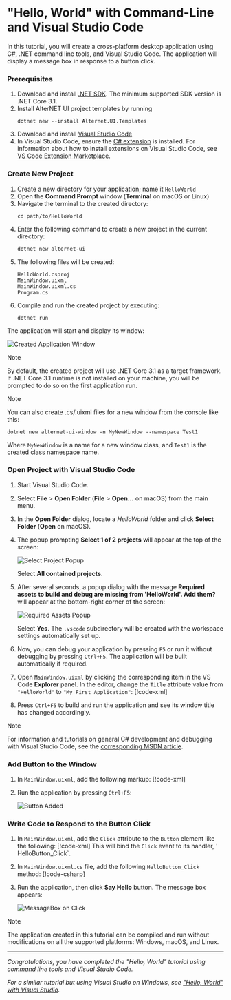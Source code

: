 #  "Hello, World" with Command-Line and Visual Studio Code

In this tutorial, you will create a cross-platform desktop application using C#, .NET command line tools, and Visual Studio Code.
The application will display a message box in response to a button click.

### Prerequisites

1. Download and install [.NET SDK](https://dotnet.microsoft.com/download/dotnet). The minimum supported SDK version is .NET Core 3.1.
1. Install AlterNET UI project templates by running
    ```dos
    dotnet new --install Alternet.UI.Templates
    ```
1. Download and install [Visual Studio Code](https://code.visualstudio.com/download)
1. In Visual Studio Code, ensure the [C# extension](https://marketplace.visualstudio.com/items?itemName=ms-dotnettools.csharp) is installed. For
   information about how to install extensions on Visual Studio Code, see [VS Code Extension Marketplace](https://code.visualstudio.com/docs/editor/extension-gallery).

### Create New Project

1. Create a new directory for your application; name it `HelloWorld`
1. Open the **Command Prompt** window (**Terminal** on macOS or Linux)
1. Navigate the terminal to the created directory:
    ```dos
    cd path/to/HelloWorld
    ```
1. Enter the following command to create a new project in the current directory:
    ```dos
    dotnet new alternet-ui
    ```
1. The following files will be created:
    ```
    HelloWorld.csproj
    MainWindow.uixml
    MainWindow.uixml.cs
    Program.cs
    ```
1. Compile and run the created project by executing:
    ```dos
    dotnet run
    ```
The application will start and display its window:

![Created Application Window](images/created-application-window-macos-window.png)

> [!NOTE]
> By default, the created project will use .NET Core 3.1 as a target framework. If .NET Core 3.1 runtime is not installed on your machine, you
> will be prompted to do so on the first application run.

> [!NOTE]
> You can also create .cs/.uixml files for a new window from the console like this:
> ```dos
> dotnet new alternet-ui-window -n MyNewWindow --namespace Test1
> ```
> Where `MyNewWindow` is a name for a new window class, and `Test1` is the created class namespace name.

### Open Project with Visual Studio Code

1. Start Visual Studio Code.
1. Select **File** > **Open Folder** (**File** > **Open...** on macOS) from the main menu.
1. In the **Open Folder** dialog, locate a *HelloWorld* folder and click **Select Folder** (**Open** on macOS).
1. The popup prompting **Select 1 of 2 projects** will appear at the top of the screen:
   
   ![Select Project Popup](images/vscode-select-project-popup.png)
   
   Select **All contained projects**.

1. After several seconds, a popup dialog with the message **Required assets to build and debug are missing from 'HelloWorld'. Add them?** will appear at
   the bottom-right corner of the screen:
   
   ![Required Assets Popup](images/vscode-required-assets-popup.png)

   Select **Yes**. The `.vscode` subdirectory will be created with the workspace settings automatically set up.
1. Now, you can debug your application by pressing `F5` or run it without debugging by pressing `Ctrl+F5`.
   The application will be built automatically if required.
1. Open `MainWindow.uixml` by clicking the corresponding item in the VS Code **Explorer** panel. In the editor, change the `Title` attribute value from
   `"HelloWorld"` to `"My First Application"`:
   [!code-xml[](../examples/change-title.uixml?highlight=4)]
1. Press `Ctrl+F5` to build and run the application and see its window title has changed accordingly.

> [!NOTE]
> For information and tutorials on general C# development and debugging with Visual Studio Code, see the
> [corresponding MSDN article](https://docs.microsoft.com/en-us/dotnet/core/tutorials/with-visual-studio-code).

### Add Button to the Window

1. In `MainWindow.uixml`, add the following markup:
   [!code-xml[](../examples/add-button.uixml?highlight=5-7)]
1. Run the application by pressing `Ctrl+F5`:
   
   ![Button Added](images/added-button-macos-window.png)

### Write Code to Respond to the Button Click

1. In `MainWindow.uixml`, add the `Click` attribute to the `Button` element like the following:
   [!code-xml[](../examples/add-click-handler.uixml?highlight=6)]
   This will bind the `Click` event to its handler, ' HelloButton_Click`.
1. In `MainWindow.uixml.cs` file, add the following `HelloButton_Click` method:
   [!code-csharp[](../examples/add-click-handler.uixml.cs?highlight=1,13-16)]
1. Run the application, then click **Say Hello** button. The message box appears:

   ![MessageBox on Click](images/message-box-on-click-macos-window.png)

> [!NOTE]
> The application created in this tutorial can be compiled and run without modifications on all the supported platforms: Windows, macOS, and Linux.

---
*Congratulations, you have completed the "Hello, World" tutorial using command line tools and Visual Studio Code.*

*For a similar tutorial but using Visual Studio on Windows, see ["Hello, World" with Visual Studio](../visual-studio/hello-world-visual-studio.md).*
